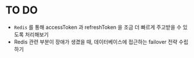 # TO DO
- `Redis` 를 통해 accessToken 과  refreshToken 을 조금 더 빠르게 주고받을 수 있도록 처리해보기
- Redis 관련 부분이 장애가 생겼을 때, 데이터베이스에 접근하는 failover 전략 수립하기
